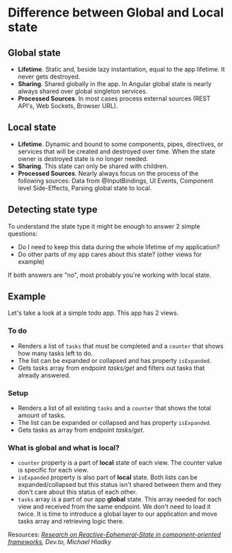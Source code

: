# Difference between Global and Local state

## Global state

- **Lifetime**. Static and, beside lazy instantiation, equal to the app lifetime. It never gets destroyed.
- **Sharing**. Shared globally in the app. In Angular global state is nearly always shared over global singleton services.
- **Processed Sources**. In most cases process external sources (REST API's, Web Sockets, Browser URL).

## Local state

- **Lifetime**. Dynamic and bound to some components, pipes, directives, or services that will be created and destroyed over time. When the state owner is destroyed state is no longer needed.
- **Sharing**. This state can only be shared with children.
- **Processed Sources**. Nearly always focus on the process of the following sources: Data from @InputBindings, UI Events, Component level Side-Effects, Parsing global state to local.

## Detecting state type

To understand the state type it might be enough to answer 2 simple questions:

- Do I need to keep this data during the whole lifetime of my application?
- Do other parts of my app cares about this state? (other views for example)

If both answers are "no", most probably you're working with local state.

## Example

Let's take a look at a simple todo app. This app has 2 views.

### To do

- Renders a list of `tasks` that must be completed and a `counter` that shows how many tasks left to do.
- The list can be expanded or collapsed and has property `isExpanded`.
- Gets tasks array from endpoint _tasks/get_ and filters out tasks that already answered.

### Setup

- Renders a list of all existing `tasks` and a `counter` that shows the total amount of tasks.
- The list can be expanded or collapsed and has property `isExpanded`.
- Gets tasks as array from endpoint _tasks/get_.

### What is global and what is local?

- `counter` property is a part of **local** state of each view. The counter value is specific for each view.
- `isExpanded` property is also part of **local** state. Both lists can be expanded/collapsed but this status isn't shared between them and they don't care about this status of each other.
- `tasks` array is a part of our app **global** state. This array needed for each view and received from the same endpoint. We don't need to load it twice. It is time to introduce a global layer to our application and move tasks array and retrieving logic there.

Resources:
_[Research on Reactive-Ephemeral-State in component-oriented frameworks](https://dev.to/rxjs/research-on-reactive-ephemeral-state-in-component-oriented-frameworks-38lk), Dev.to, Michael Hladky_